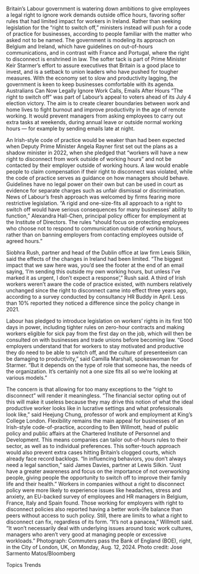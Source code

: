 Britain’s Labour government is watering down ambitions to give employees a legal right to ignore work demands outside office hours, favoring softer rules that had limited impact for workers in Ireland.
Rather than seeking legislation for the “right to switch off,” ministers instead will push for a code of practice for businesses, according to people familiar with the matter who asked not to be named. The government is modeling its approach on Belgium and Ireland, which have guidelines on out-of-hours communications, and in contrast with France and Portugal, where the right to disconnect is enshrined in law.
The softer tack is part of Prime Minister Keir Starmer’s effort to assure executives that Britain is a good place to invest, and is a setback to union leaders who have pushed for tougher measures. With the economy set to slow and productivity lagging, the government is keen to keep businesses comfortable with its agenda.
Australians Can Now Legally Ignore Work Calls, Emails After Hours
“The right to switch off” was part of Labour’s appeal to voters ahead of its July 4 election victory. The aim is to create clearer boundaries between work and home lives to fight burnout and improve productivity in the age of remote working. It would prevent managers from asking employees to carry out extra tasks at weekends, during annual leave or outside normal working hours — for example by sending emails late at night.

An Irish-style code of practice would be weaker than had been expected when Deputy Prime Minister Angela Rayner first set out the plans as a shadow minister in 2022, when she pledged that “workers will have a new right to disconnect from work outside of working hours” and not be contacted by their employer outside of working hours.
A law would enable people to claim compensation if their right to disconnect was violated, while the code of practice serves as guidance on how managers should behave. Guidelines have no legal power on their own but can be used in court as evidence for separate charges such as unfair dismissal or discrimination.
News of Labour’s fresh approach was welcomed by firms fearing more restrictive legislation.
“A rigid and one-size-fits all approach to a right to switch off would have serious consequences for many businesses’ ability to function,” Alexandra Hall-Chen, principal policy officer for employment at the Institute of Directors. The rules “should focus on protecting employees who choose not to respond to communication outside of working hours, rather than on banning employers from contacting employees outside of agreed hours.”

Siobhra Rush, partner and head of the Dublin office at law firm Lewis Silkin, said the effects of the changes in Ireland had been limited. “The biggest impact that we saw here was, you’d see the footer at the end of an email saying, ‘I’m sending this outside my own working hours, but unless I’ve marked it as urgent, I don’t expect a response’,” Rush said.
A third of Irish workers weren’t aware the code of practice existed, with numbers relatively unchanged since the right to disconnect came into effect three years ago, according to a survey conducted by consultancy HR Buddy in April. Less than 10% reported they noticed a difference since the policy change in 2021.





Labour has pledged to introduce legislation on workers’ rights in its first 100 days in power, including tighter rules on zero-hour contracts and making workers eligible for sick pay from the first day on the job, which will then be consulted on with businesses and trade unions before becoming law.
“Good employers understand that for workers to stay motivated and productive they do need to be able to switch off, and the culture of presenteeism can be damaging to productivity,” said Camilla Marshall, spokeswoman for Starmer. “But it depends on the type of role that someone has, the needs of the organization. It’s certainly not a one size fits all so we’re looking at various models.”

The concern is that allowing for too many exceptions to the “right to disconnect” will render it meaningless.
“The financial sector opting out of this will make it useless because they may drive this notion of what the ideal productive worker looks like in lucrative settings and what professionals look like,” said Heejung Chung, professor of work and employment at King’s College London.
Flexibility remains the main appeal for businesses of an Irish-style code-of-practice, according to Ben Willmott, head of public policy and public affairs at the Chartered Institute of Personnel and Development. This means companies can tailor out-of-hours rules to their sector, as well as to individual preferences.
This softer-touch approach would also prevent extra cases hitting Britain’s clogged courts, which already face record backlogs.
“In influencing behaviors, you don’t always need a legal sanction,” said James Davies, partner at Lewis Silkin. “Just have a greater awareness and focus on the importance of not overworking people, giving people the opportunity to switch off to improve their family life and their health.”
Workers in companies without a right to disconnect policy were more likely to experience issues like headaches, stress and anxiety, an EU-backed survey of employees and HR managers in Belgium, France, Italy and Spain found. Those working for employers with right to disconnect policies also reported having a better work-life balance than peers without access to such policy.
Still, there are limits to what a right to disconnect can fix, regardless of its form.
“It’s not a panacea,” Willmott said. “It won’t necessarily deal with underlying issues around toxic work cultures, managers who aren’t very good at managing people or excessive workloads.”
Photograph: Commuters pass the Bank of England (BOE), right, in the City of London, UK, on Monday, Aug. 12, 2024. Photo credit: Jose Sarmento Matos/Bloomberg

Topics
Trends
